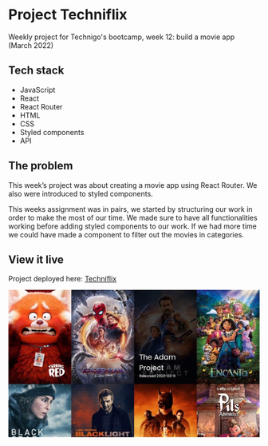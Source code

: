 # Project Techniflix

Weekly project for Technigo's bootcamp, week 12: build a movie app (March 2022)

## Tech stack

- JavaScript
- React
- React Router
- HTML
- CSS
- Styled components
- API

## The problem

This week’s project was about creating a movie app using React Router. We also were introduced to styled components. 

This weeks assignment was in pairs, we started by structuring our work in order to make the most of our time. We made sure to have all functionalities working before adding styled components to our work. If we had more time we could have made a component to filter out the movies in categories.

## View it live

Project deployed here: [Techniflix](https://techniflix.netlify.app)

<div align="center">
  <img src="screenshot.jpg" />
</div>
